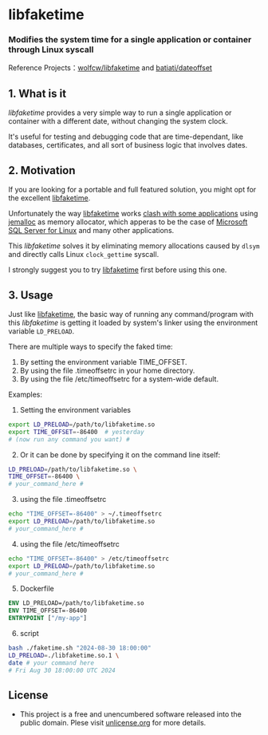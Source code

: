# libfaketime

### Modifies the system time for a single application or container through Linux syscall

Reference Projects：[wolfcw/libfaketime](https://github.com/wolfcw/libfaketime) and [batiati/dateoffset](https://github.com/batiati/dateoffset)

## 1. What is it

_libfaketime_ provides a very simple way to run a single application or container with a different date, without changing the system clock.

It's useful for testing and debugging code that are time-dependant, like databases, certificates, and all sort of business logic that involves dates.

## 2. Motivation

If you are looking for a portable and full featured solution, you might opt for the excellent [libfaketime](https://github.com/wolfcw/libfaketime).

Unfortunately the way [libfaketime](https://github.com/wolfcw/libfaketime) works [clash with some applications](https://github.com/wolfcw/libfaketime/issues/130) using [jemalloc](http://jemalloc.net/) as memory allocator, which apperas to be the case of [Microsoft SQL Server for Linux](https://hub.docker.com/_/microsoft-mssql-server) and many other applications.

This _libfaketime_ solves it by eliminating memory allocations caused by `dlsym` and directly calls Linux `clock_gettime` syscall.

I strongly suggest you to try [libfaketime](https://github.com/wolfcw/libfaketime) first before using this one.

## 3. Usage

Just like [libfaketime](https://github.com/wolfcw/libfaketime), the basic way of running any command/program with this _libfaketime_ is getting it loaded by system's linker using the environment variable `LD_PRELOAD`.

There are multiple ways to specify the faked time:

1. By setting the environment variable TIME_OFFSET.
2. By using the file .timeoffsetrc in your home directory.
3. By using the file /etc/timeoffsetrc for a system-wide default.

Examples:

1. Setting the environment variables

```bash
export LD_PRELOAD=/path/to/libfaketime.so
export TIME_OFFSET=-86400  # yesterday
# (now run any command you want) #
```

2. Or it can be done by specifying it on the command line itself:

```bash
LD_PRELOAD=/path/to/libfaketime.so \
TIME_OFFSET=-86400 \
# your_command_here #
```

3. using the file .timeoffsetrc

```bash
echo "TIME_OFFSET=-86400" > ~/.timeoffsetrc
export LD_PRELOAD=/path/to/libfaketime.so
# your_command_here #
```

4. using the file /etc/timeoffsetrc

```bash
echo "TIME_OFFSET=-86400" > /etc/timeoffsetrc
export LD_PRELOAD=/path/to/libfaketime.so
# your_command_here #
```

5. Dockerfile

```Dockerfile
ENV LD_PRELOAD=/path/to/libfaketime.so
ENV TIME_OFFSET=-86400
ENTRYPOINT ["/my-app"]
```

6. script

```bash
bash ./faketime.sh "2024-08-30 18:00:00"
LD_PRELOAD=./libfaketime.so.1 \
date # your command here
# Fri Aug 30 18:00:00 UTC 2024
```

## License

- This project is a free and unencumbered software released into the public domain. Plese visit [unlicense.org](https://unlicense.org/) for more details.
